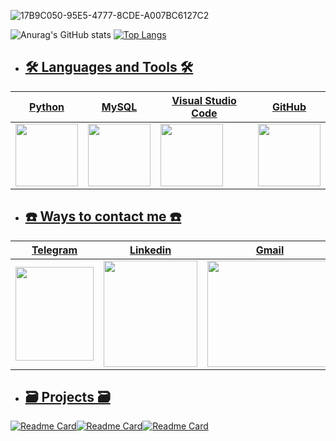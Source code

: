 ![17B9C050-95E5-4777-8CDE-A007BC6127C2](https://user-images.githubusercontent.com/108104864/188578911-1489114a-ef24-43b2-8038-e76420049191.jpeg)


![Anurag's GitHub stats](https://github-readme-stats.vercel.app/api?username=mohammadrezaasan&show_icons=true&theme=dark&hide=contribs,prs)
[![Top Langs](https://github-readme-stats.vercel.app/api/top-langs/?username=mohammadrezaasan&show_icons=true&theme=dark)](https://github.com/anuraghazra/github-readme-stats)<a href="https://t.me/Mohammad_Reza_Asan">

* ## 🛠 Languages and Tools 🛠
|Python|MySQL|Visual Studio Code|GitHub|
|:------:|--------|-----|-------|
|<img src="https://user-images.githubusercontent.com/108104864/188583510-42c5f499-5562-45ef-a63a-709388c46437.gif" width="100"  height="100"/>|<img src="https://user-images.githubusercontent.com/108104864/188584081-1a109e66-4393-4014-bc94-f8475f0c9552.png" width="100"  height="100"/>|<img src="https://user-images.githubusercontent.com/108104864/188583526-a1714fd5-941d-4513-a3c6-12e6e82cab52.gif" width="100"  height="100"/>|<img src="https://user-images.githubusercontent.com/108104864/188599895-74b0edd4-f3a9-4383-bea1-4242579eb6b3.png" width="100"  height="100"/>|



* ## ☎️ Ways to contact me ☎️ 
|Telegram|Linkedin|Gmail|
|:------:|--------|-----|
|<a href="https://t.me/Mohammad_Reza_Asan"><img src="https://user-images.githubusercontent.com/108104864/188545365-69a6b90e-edf3-4b99-95f6-c98f398bc928.gif" width="125"  height="150"/></a>|<img src="https://user-images.githubusercontent.com/108104864/188588988-722fb760-0779-4244-a939-0e8bb2dc45cd.gif" width="150" height="170"/>|<a href="mailto:mohammadrezaasan7@gmail.com"><img src="https://user-images.githubusercontent.com/108104864/188546207-2c0b7123-5120-4bd0-98ce-89e16e8ed03d.gif" width="200" height="170"/></a> </a>|


* ## 🗃 Projects 🗃

[![Readme Card](https://github-readme-stats.vercel.app/api/pin/?username=mohammadrezaasan&show_icons=true&theme=dark&repo=Market-Alert-Bot)](https://github.com/mohammadrezaasan/Market-Alert-Bot)[![Readme Card](https://github-readme-stats.vercel.app/api/pin/?username=mohammadrezaasan&show_icons=true&theme=dark&repo=Calories-info-bot)](https://github.com/mohammadrezaasan/Calories-info-bot)[![Readme Card](https://github-readme-stats.vercel.app/api/pin/?username=mohammadrezaasan&show_icons=true&theme=dark&repo=Weather-Info-Bot)](https://github.com/mohammadrezaasan/Weather-Info-Bot)



